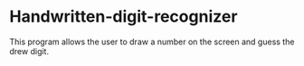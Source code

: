 # Handwritten-digit-recognizer
This program allows the user to draw a number on the screen and guess the drew digit.
